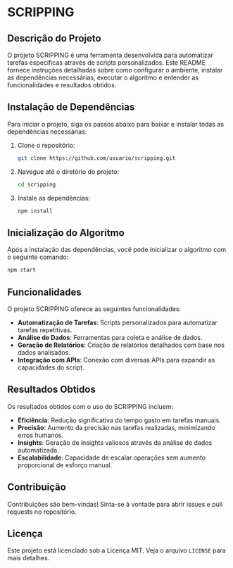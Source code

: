 # SCRIPPING

## Descrição do Projeto

O projeto SCRIPPING é uma ferramenta desenvolvida para automatizar tarefas específicas através de scripts personalizados. Este README fornece instruções detalhadas sobre como configurar o ambiente, instalar as dependências necessárias, executar o algoritmo e entender as funcionalidades e resultados obtidos.

## Instalação de Dependências

Para iniciar o projeto, siga os passos abaixo para baixar e instalar todas as dependências necessárias:

1. Clone o repositório:
    ```bash
    git clone https://github.com/usuario/scripping.git
    ```
2. Navegue até o diretório do projeto:
    ```bash
    cd scripping
    ```
3. Instale as dependências:
    ```bash
    npm install
    ```

## Inicialização do Algoritmo

Após a instalação das dependências, você pode inicializar o algoritmo com o seguinte comando:

```bash
npm start
```

## Funcionalidades

O projeto SCRIPPING oferece as seguintes funcionalidades:

- **Automatização de Tarefas**: Scripts personalizados para automatizar tarefas repetitivas.
- **Análise de Dados**: Ferramentas para coleta e análise de dados.
- **Geração de Relatórios**: Criação de relatórios detalhados com base nos dados analisados.
- **Integração com APIs**: Conexão com diversas APIs para expandir as capacidades do script.

## Resultados Obtidos

Os resultados obtidos com o uso do SCRIPPING incluem:

- **Eficiência**: Redução significativa do tempo gasto em tarefas manuais.
- **Precisão**: Aumento da precisão nas tarefas realizadas, minimizando erros humanos.
- **Insights**: Geração de insights valiosos através da análise de dados automatizada.
- **Escalabilidade**: Capacidade de escalar operações sem aumento proporcional de esforço manual.

## Contribuição

Contribuições são bem-vindas! Sinta-se à vontade para abrir issues e pull requests no repositório.

## Licença

Este projeto está licenciado sob a Licença MIT. Veja o arquivo `LICENSE` para mais detalhes.
